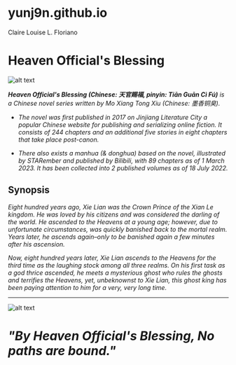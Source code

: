 # yunj9n.github.io
Claire Louise L. Floriano

#  **Heaven Official's Blessing**

![alt text](https://pbs.twimg.com/media/E9uw2ivWEAQABpB.jpg)

***Heaven Official's Blessing (Chinese: 天官赐福, pinyin: Tiān Guān Cì Fú)***
*is a Chinese novel series written by Mo Xiang Tong Xiu (Chinese: 墨香铜臭).*

-  *The novel was first published in 2017 on Jinjiang Literature City a popular Chinese website for publishing and serializing online fiction. It consists of 244 chapters and an additional five stories in eight chapters that take place post-canon.*

-  *There also exists a manhua (& donghua) based on the novel, illustrated by STARember and published by Bilibili, with 89 chapters as of 1 March 2023. It has been collected into 2 published volumes as of 18 July 2022.*


## **Synopsis**

*Eight hundred years ago, Xie Lian was the Crown Prince of the Xian Le kingdom. He was loved by his citizens and was considered the darling of the world. He ascended to the Heavens at a young age; however, due to unfortunate circumstances, was quickly banished back to the mortal realm. Years later, he ascends again–only to be banished again a few minutes after his ascension.*

*Now, eight hundred years later, Xie Lian ascends to the Heavens for the third time as the laughing stock among all three realms. On his first task as a god thrice ascended, he meets a mysterious ghost who rules the ghosts and terrifies the Heavens, yet, unbeknownst to Xie Lian, this ghost king has been paying attention to him for a very, very long time.*

---


![alt text](https://i.redd.it/d3x6ywhablu91.jpg)

# *"By Heaven Official's Blessing, No paths are bound."*

